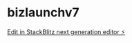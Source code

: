 # bizlaunchv7

[Edit in StackBlitz next generation editor ⚡️](https://stackblitz.com/~/github.com/argenta1/bizlaunchv7)